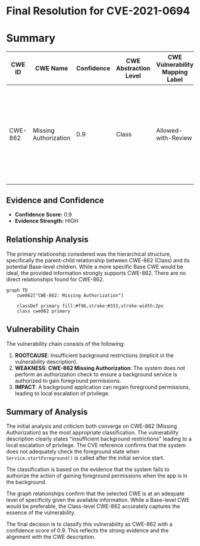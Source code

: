 # Final Resolution for CVE-2021-0694

# Summary
| CWE ID | CWE Name | Confidence | CWE Abstraction Level | CWE Vulnerability Mapping Label | CWE-Vulnerability Mapping Notes |
|---|---|---|---|---|---|
| CWE-862 | Missing Authorization | 0.9 | Class | Allowed-with-Review | Primary CWE: The product does not perform an authorization check when an actor attempts to access a resource or perform an action. |

## Evidence and Confidence

*   **Confidence Score:** 0.9
*   **Evidence Strength:** HIGH

## Relationship Analysis
The primary relationship considered was the hierarchical structure, specifically the parent-child relationship between CWE-862 (Class) and its potential Base-level children. While a more specific Base CWE would be ideal, the provided information strongly supports CWE-862. There are no direct relationships found for CWE-862.

```mermaid
graph TD
    cwe862["CWE-862: Missing Authorization"]
    
    classDef primary fill:#f96,stroke:#333,stroke-width:2px
    class cwe862 primary
```

## Vulnerability Chain
The vulnerability chain consists of the following:
1.  **ROOTCAUSE**: Insufficient background restrictions (implicit in the vulnerability description).
2.  **WEAKNESS**: **CWE-862 Missing Authorization**: The system does not perform an authorization check to ensure a background service is authorized to gain foreground permissions.
3.  **IMPACT**: A background application can regain foreground permissions, leading to local escalation of privilege.

## Summary of Analysis
The initial analysis and criticism both converge on CWE-862 (Missing Authorization) as the most appropriate classification. The vulnerability description clearly states "insufficient background restrictions" leading to a local escalation of privilege. The CVE reference confirms that the system does not adequately check the foreground state when `Service.startForeground()` is called after the initial service start.

The classification is based on the evidence that the system fails to authorize the action of gaining foreground permissions when the app is in the background.

The graph relationships confirm that the selected CWE is at an adequate level of specificity given the available information. While a Base-level CWE would be preferable, the Class-level CWE-862 accurately captures the essence of the vulnerability.

The final decision is to classify this vulnerability as CWE-862 with a confidence score of 0.9. This reflects the strong evidence and the alignment with the CWE description.